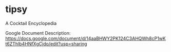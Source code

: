 # tipsy
A Cocktail Encyclopedia

Google Document Description:
https://docs.google.com/document/d/14aaBHWY2PK124C3AHQWh8cP1wKt6ZThlb4HNfXgCjdo/edit?usp=sharing
